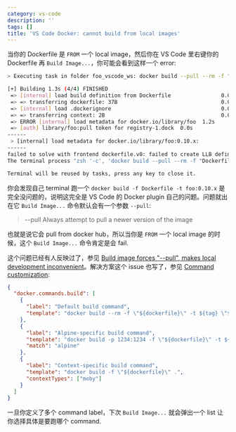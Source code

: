 ```yaml
---
category: vs-code
description: ''
tags: []
title: 'VS Code Docker: cannot build from local images'
---
```


当你的 Dockerfile 是 `FROM` 一个 local image，然后你在 VS Code 里右键你的 Dockerfile 再 `Build Image...`，你可能会看到这样一个 error:

```bash
> Executing task in folder foo_vscode_ws: docker build --pull --rm -f "Dockerfile" -t foo-test:0.10.x "test-docker" <

[+] Building 1.3s (4/4) FINISHED                                         
 => [internal] load build definition from Dockerfile                0.0s
 => => transferring dockerfile: 37B                                 0.0s
 => [internal] load .dockerignore                                   0.0s
 => => transferring context: 2B                                     0.0s
 => ERROR [internal] load metadata for docker.io/library/foo  1.2s
 => [auth] library/foo:pull token for registry-1.dock  0.0s
------
 > [internal] load metadata for docker.io/library/foo:0.10.x:
------
failed to solve with frontend dockerfile.v0: failed to create LLB definition: pull access denied, repository does not exist or may require authorization: server message: insufficient_scope: authorization failed
The terminal process "zsh '-c', 'docker build --pull --rm -f "Dockerfile" -t foo-test:0.10.x "test-docker"'" terminated with exit code: 1.

Terminal will be reused by tasks, press any key to close it.
```

你会发现自己 terminal 跑一个 `docker build -f Dockerfile -t foo:0.10.x` 是完全没问题的，说明这完全是 VS Code 的 Docker plugin 自己的问题。问题就出在它 `Build Image...` 命令默认会有一个参数 `--pull`:

> \-\-pull Always attempt to pull a newer version of the image

也就是说它会 pull from docker hub，所以当你是 `FROM` 一个 local image 的时候，这个 `Build Image...` 命令肯定是会 fail.

这个问题已经有人反映过了，参见 [Build image forces "--pull", makes local development inconvenient](https://github.com/microsoft/vscode-docker/issues/2443)。解决方案这个 issue 也写了，参见 [Command customization](https://code.visualstudio.com/docs/containers/reference#_command-customization):

```json
{
  "docker.commands.build": [
    {
      "label": "Default build command",
      "template": "docker build --rm -f \"${dockerfile}\" -t ${tag} \"${context}\""
    },
    {
      "label": "Alpine-specific build command",
      "template": "docker build -p 1234:1234 -f \"${dockerfile}\" -t ${tag} \"${context}\"",
      "match": "alpine"
    },
    {
      "label": "Context-specific build command",
      "template": "docker build -f \"${dockerfile}\" .",
      "contextTypes": ["moby"]
    }
  ]
}
```

一旦你定义了多个 command label，下次 `Build Image...` 就会弹出一个 list 让你选择具体是要跑哪个 command.